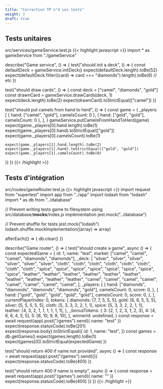 ```yaml
---
title: "Correction TP n°4 Les tests"
weight: 3
draft: true
---
```


## Tests unitaires

src/services/gameService.test.js
{{< highlight javascript >}}
import * as gameService from "./gameService"

describe("Game service", () => {
  test("should init a deck", () => {
    const defaultDeck = gameService.initDeck()
    expect(defaultDeck.length).toBe(52)
    expect(defaultDeck.filter((card) => card === "diamonds").length).toBe(6)
    // etc
  })

  test("should draw cards", () => {
    const deck = ["camel", "diamonds", "gold"]
    const drawnCard = gameService.drawCards(deck, 1)
    expect(deck.length).toBe(2)
    expect(drawnCard).toStrictEqual(["camel"])
  })

  test("should put camels from hand to herd", () => {
    const game = {
      _players: [
        { hand: ["camel", "gold"], camelsCount: 0 },
        { hand: ["gold", "gold"], camelsCount: 0 },
      ],
    }
    gameService.putCamelsFromHandToHerd(game)
    expect(game._players[0].hand.length).toBe(1)
    expect(game._players[0].hand).toStrictEqual(["gold"])
    expect(game._players[0].camelsCount).toBe(1)

    expect(game._players[1].hand.length).toBe(2)
    expect(game._players[1].hand).toStrictEqual(["gold", "gold"])
    expect(game._players[1].camelsCount).toBe(0)
  })
})
{{< /highlight >}}

## Tests d'intégration

src/routes/gameRouter.test.js
{{< highlight javascript >}}
import request from "supertest"
import app from "../app"
import lodash from "lodash"
import * as db from "../database"

// Prevent writing tests game to filesystem using src/database/__mocks__/index.js implementation
jest.mock("../database")

// Prevent shuffle for tests
jest.mock("lodash")
lodash.shuffle.mockImplementation((array) => array)

afterEach(() => {
  db.clear()
})

describe("Game router", () => {
  test("should create a game", async () => {
    const expectedGame = {
      id: 1,
      name: "test",
      market: ["camel", "camel", "camel", "diamonds", "diamonds"],
      _deck: [
        "silver",
        "silver",
        "silver",
        "silver",
        "silver",
        "silver",
        "cloth",
        "cloth",
        "cloth",
        "cloth",
        "cloth",
        "cloth",
        "cloth",
        "cloth",
        "spice",
        "spice",
        "spice",
        "spice",
        "spice",
        "spice",
        "spice",
        "spice",
        "leather",
        "leather",
        "leather",
        "leather",
        "leather",
        "leather",
        "leather",
        "leather",
        "leather",
        "leather",
        "camel",
        "camel",
        "camel",
        "camel",
        "camel",
        "camel",
        "camel",
        "camel",
      ],
      _players: [
        {
          hand: ["diamonds", "diamonds", "diamonds", "diamonds", "gold"],
          camelsCount: 0,
          score: 0,
        },
        {
          hand: ["gold", "gold", "gold", "gold", "gold"],
          camelsCount: 0,
          score: 0,
        },
      ],
      currentPlayerIndex: 0,
      tokens: {
        diamonds: [7, 7, 5, 5, 5],
        gold: [6, 6, 5, 5, 5],
        silver: [5, 5, 5, 5, 5],
        cloth: [5, 3, 3, 2, 2, 1, 1],
        spice: [5, 3, 3, 2, 2, 1, 1],
        leather: [4, 3, 2, 1, 1, 1, 1, 1, 1],
      },
      _bonusTokens: {
        3: [2, 1, 2, 3, 1, 2, 3],
        4: [4, 6, 6, 4, 5, 5],
        5: [8, 10, 9, 8, 10],
      },
      winnerId: undefined,
    }
    const response = await request(app).post("/games").send({ name: "test" })
    expect(response.statusCode).toBe(201)
    expect(response.body).toStrictEqual({
      id: 1,
      name: "test",
    })
    const games = db.getGames()
    expect(games.length).toBe(1)
    expect(games[0]).toStrictEqual(expectedGame)
  })

  test("should return 400 if name not provided", async () => {
    const response = await request(app).post("/games").send({})
    expect(response.statusCode).toBe(400)
  })

  test("should return 400 if name is empty", async () => {
    const response = await request(app).post("/games").send({ name: "" })
    expect(response.statusCode).toBe(400)
  })
})
{{< /highlight >}}
